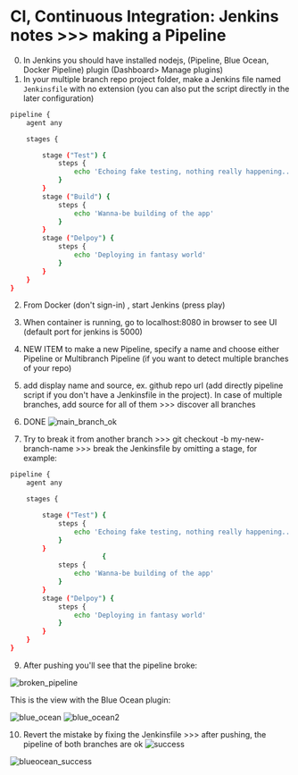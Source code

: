# CI, Continuous Integration: Jenkins notes >>> making a Pipeline

0. In Jenkins you should have installed nodejs, (Pipeline, Blue Ocean, Docker Pipeline) plugin (Dashboard> Manage plugins)
1. In your multiple branch repo project folder, make a Jenkins file named `Jenkinsfile` with no extension (you can also put the script directly in the later configuration)

```sh
pipeline {
    agent any 

    stages {

        stage ("Test") {
            steps {
                echo 'Echoing fake testing, nothing really happening...'
            }
        }
        stage ("Build") {
            steps {
                echo 'Wanna-be building of the app'
            }
        }
        stage ("Delpoy") {
            steps {
                echo 'Deploying in fantasy world'
            }
        }
    }
} 
```

2. From Docker (don't sign-in) , start Jenkins (press play)
3. When container is running, go to localhost:8080 in browser to see UI (default port for jenkins is 5000)
4. NEW ITEM to make a new Pipeline, specify a name and choose either Pipeline or Multibranch Pipeline (if you want to detect multiple branches of your repo)
5. add display name and source, ex. github repo url (add directly pipeline script if you don't have a Jenkinsfile in the project). In case of multiple branches, add source for all of them >>> discover all branches
6. DONE
![main_branch_ok](https://user-images.githubusercontent.com/88823568/151505511-3d2809d8-be47-40d9-abc3-7a63cc00d257.png)

7. Try to break it from another branch >>> git checkout -b my-new-branch-name >>> break the Jenkinsfile by omitting a stage, for example:
```sh
pipeline {
    agent any 

    stages {

        stage ("Test") {
            steps {
                echo 'Echoing fake testing, nothing really happening...'
            }
        }
                       {
            steps {
                echo 'Wanna-be building of the app'
            }
        }
        stage ("Delpoy") {
            steps {
                echo 'Deploying in fantasy world'
            }
        }
    }
} 
```

9. After pushing you'll see that the pipeline broke:


![broken_pipeline](https://user-images.githubusercontent.com/88823568/151505753-a3ba656a-7c2e-42bb-8146-19ef71b92976.png)


This is the view with the Blue Ocean plugin:

![blue_ocean](https://user-images.githubusercontent.com/88823568/151505815-001b2b2c-1250-4c72-adb5-f49f58c70034.png)
![blue_ocean2](https://user-images.githubusercontent.com/88823568/151506112-e0f9d586-87fb-4ec5-b51e-2584382a17a8.png)

10. Revert the mistake by fixing the Jenkinsfile >>> after pushing, the pipeline of both branches are ok
![success](https://user-images.githubusercontent.com/88823568/151506191-7bd6924e-bbc5-462a-8b39-b6e16157d936.png)

![blueocean_success](https://user-images.githubusercontent.com/88823568/151506665-0d3fcc03-3a56-4924-8bd7-644f2f16f516.png)

